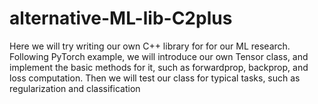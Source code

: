 # alternative-ML-lib-C2plus
Here we will try writing our own C++ library for for our ML research. Following PyTorch example, we will introduce our own Tensor class, and implement the basic methods for it, such as forwardprop, backprop, and loss computation. Then we will test our class for typical tasks, such as regularization and classification
